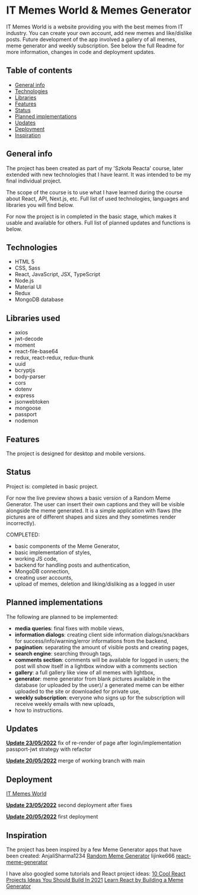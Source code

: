 # IT Memes World & Memes Generator

IT Memes World is a website providing you with the best memes from IT industry. You can create your own account, add new memes and like/dislike posts. Future development of the app involved a gallery of all memes, meme generator and weekly subscription. See below the full Readme for more information, changes in code and deployment updates.

## Table of contents

- [General info](#general-info)
- [Technologies](#technologies)
- [Libraries](#libraries)
- [Features](#features)
- [Status](#status)
- [Planned implementations](#planned-implementations)
- [Updates](#updates)
- [Deployment](#deployment)
- [Inspiration](#inspiration)

## General info

The project has been created as part of my 'Szkoła Reacta' course, later extended with new technologies that I have learnt. It was intended to be my final individual project.

The scope of the course is to use what I have learned during the course about React, API, Next.js, etc. Full list of used technologies, languages and libraries you will find below.

For now the project is in completed in the basic stage, which makes it usable and available for others. Full list of planned updates and functions is below.

## Technologies

- HTML 5
- CSS, Sass
- React, JavaScript, JSX, TypeScript
- Node.js
- Material UI
- Redux
- MongoDB database

## Libraries used

- axios
- jwt-decode
- moment
- react-file-base64
- redux, react-redux, redux-thunk
- uuid
- bcryptjs
- body-parser
- cors
- dotenv
- express
- jsonwebtoken
- mongoose
- passport
- nodemon

## Features

The project is designed for desktop and mobile versions.

## Status

Project is: completed in basic project.

For now the live preview shows a basic version of a Random Meme Generator. The user can insert their own captions and they will be visible alongside the meme generated. It is a simple application with flaws (the pictures are of different shapes and sizes and they sometimes render incorrectly).

COMPLETED:

- basic components of the Meme Generator,
- basic implementation of styles,
- working JS code,
- backend for handling posts and authentication,
- MongoDB connection,
- creating user accounts,
- upload of memes, deletion and liking/disliking as a logged in user

## Planned implementations

The following are planned to be implemented:

- **media queries**: final fixes with mobile views,
- **information dialogs**: creating client side information dialogs/snackbars for success/info/warning/error informations from the backend,
- **pagination**: separating the amount of visible posts and creating pages,
- **search engine**: searching through tags,
- **comments section**: comments will be available for logged in users; the post will show itself in a lightbox window with a comments section
- **gallery**: a full gallery like view of all memes with lightbox,
- **generator**: meme generator from blank pictures available in the database (or uploaded by the user)/ a generated meme can be either uploaded to the site or downloaded for private use,
- **weekly subscription**: everyone who signs up for the subscription will receive weekly emails with new uploads,
- how to instructions.

## Updates

**<ins>Update 23/05/2022<ins>** fix of re-render of page after login/implementation passport-jwt strategy with refactor

**<ins>Update 20/05/2022<ins>** merge of working branch with main

## Deployment

[IT Memes World](https://itmemesworld.netlify.app/)

**<ins>Update 23/05/2022<ins>** second deployment after fixes

**<ins>Update 20/05/2022<ins>** first deployment

## Inspiration

The project has been inspired by a few Meme Generator apps that have been created:
AnjaliSharma1234 [Random Meme Generator](https://github.com/AnjaliSharma1234/Random-meme-generator)
lijinke666 [react-meme-generator](https://github.com/lijinke666/react-meme-generator)

I have also googled some tutorials and React project ideas:
[10 Cool React Projects Ideas You Should Build In 2021](https://hackr.io/blog/react-projects#project-overview-6)
[Learn React by Building a Meme Generator](https://www.freecodecamp.org/news/learn-react-by-building-a-meme-generator/)
